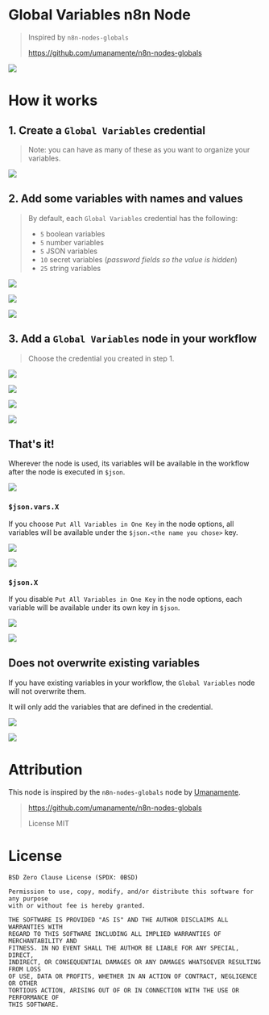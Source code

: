 # Global Variables n8n Node

> Inspired by `n8n-nodes-globals`
>
> https://github.com/umanamente/n8n-nodes-globals


![](/screenshots/workflow-canvas.png)

# How it works

## 1. Create a `Global Variables` credential

> Note: you can have as many of these as you want to organize your variables.

![](/screenshots/search-credential.png)

## 2. Add some variables with names and values

<!--

const BOOL_COUNT = 5
const NUMBER_COUNT = 5
const JSON_COUNT = 5
const SECRET_COUNT = 10
const STRING_COUNT = 25

-->

> By default, each `Global Variables` credential has the following:
>
> - `5` boolean variables
> - `5` number variables
> - `5` JSON variables
> - `10` secret variables (_password fields so the value is hidden_)
> - `25` string variables

![](/screenshots/cropped-booleans.png)

![](/screenshots/json.png)

![](/screenshots/text.png)

## 3. Add a `Global Variables` node in your workflow

> Choose the credential you created in step 1.

![](/screenshots/search-nodes.png)

![](/screenshots/workflow-canvas.png)

![](/screenshots/node-choode-credential.png)

![](/screenshots/node-all-variables-in-one-key.png)

## That's it!

Wherever the node is used, its variables will be available in the workflow after the node is executed in `$json`.

![](/screenshots/one-key-table.png)

### `$json.vars.X`

If you choose `Put All Variables in One Key` in the node options, all variables will be available under the `$json.<the name you chose>` key.

![](/screenshots/one-key-table.png)

![](/screenshots/one-key-json.png)

### `$json.X`

If you disable `Put All Variables in One Key` in the node options, each variable will be available under its own key in `$json`.

![](/screenshots/not-one-key-table.png)

![](/screenshots/not-one-key-json.png)

## Does not overwrite existing variables

If you have existing variables in your workflow, the `Global Variables` node will not overwrite them.

It will only add the variables that are defined in the credential.

![](/screenshots/workflow-canvas-with-edit-fields.png)

![](/screenshots/show-existing-value.png)

# Attribution

This node is inspired by the `n8n-nodes-globals` node by [Umanamente](https://github.com/umanamente).
>
> https://github.com/umanamente/n8n-nodes-globals
>
> License MIT

# License

```
BSD Zero Clause License (SPDX: 0BSD)

Permission to use, copy, modify, and/or distribute this software for any purpose
with or without fee is hereby granted.

THE SOFTWARE IS PROVIDED "AS IS" AND THE AUTHOR DISCLAIMS ALL WARRANTIES WITH
REGARD TO THIS SOFTWARE INCLUDING ALL IMPLIED WARRANTIES OF MERCHANTABILITY AND
FITNESS. IN NO EVENT SHALL THE AUTHOR BE LIABLE FOR ANY SPECIAL, DIRECT,
INDIRECT, OR CONSEQUENTIAL DAMAGES OR ANY DAMAGES WHATSOEVER RESULTING FROM LOSS
OF USE, DATA OR PROFITS, WHETHER IN AN ACTION OF CONTRACT, NEGLIGENCE OR OTHER
TORTIOUS ACTION, ARISING OUT OF OR IN CONNECTION WITH THE USE OR PERFORMANCE OF
THIS SOFTWARE.
```